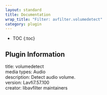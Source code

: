 ```yaml
---
layout: standard
title: Documentation
wrap_title: "Filter: avfilter.volumedetect"
category: plugin
---
```

* TOC
{:toc}

## Plugin Information

title: volumedetect  
media types:
Audio  
description: Detect audio volume.  
version: Lavfi7.57.100  
creator: libavfilter maintainers  
